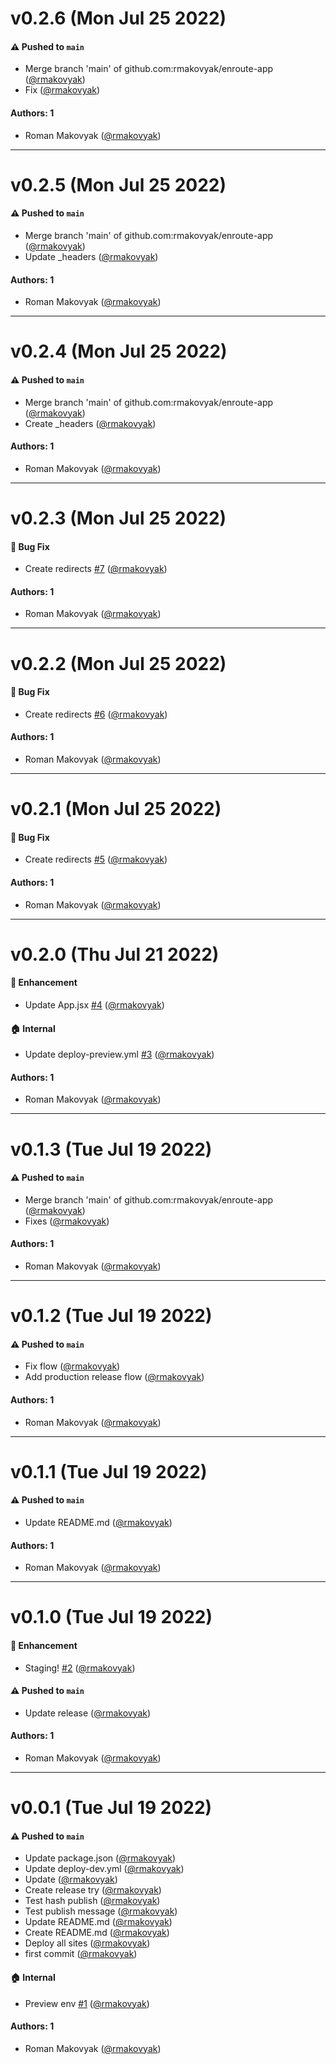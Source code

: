 # v0.2.6 (Mon Jul 25 2022)

#### ⚠️ Pushed to `main`

- Merge branch 'main' of github.com:rmakovyak/enroute-app ([@rmakovyak](https://github.com/rmakovyak))
- Fix ([@rmakovyak](https://github.com/rmakovyak))

#### Authors: 1

- Roman Makovyak ([@rmakovyak](https://github.com/rmakovyak))

---

# v0.2.5 (Mon Jul 25 2022)

#### ⚠️ Pushed to `main`

- Merge branch 'main' of github.com:rmakovyak/enroute-app ([@rmakovyak](https://github.com/rmakovyak))
- Update _headers ([@rmakovyak](https://github.com/rmakovyak))

#### Authors: 1

- Roman Makovyak ([@rmakovyak](https://github.com/rmakovyak))

---

# v0.2.4 (Mon Jul 25 2022)

#### ⚠️ Pushed to `main`

- Merge branch 'main' of github.com:rmakovyak/enroute-app ([@rmakovyak](https://github.com/rmakovyak))
- Create _headers ([@rmakovyak](https://github.com/rmakovyak))

#### Authors: 1

- Roman Makovyak ([@rmakovyak](https://github.com/rmakovyak))

---

# v0.2.3 (Mon Jul 25 2022)

#### 🐛 Bug Fix

- Create redirects [#7](https://github.com/rmakovyak/enroute-app/pull/7) ([@rmakovyak](https://github.com/rmakovyak))

#### Authors: 1

- Roman Makovyak ([@rmakovyak](https://github.com/rmakovyak))

---

# v0.2.2 (Mon Jul 25 2022)

#### 🐛 Bug Fix

- Create redirects [#6](https://github.com/rmakovyak/enroute-app/pull/6) ([@rmakovyak](https://github.com/rmakovyak))

#### Authors: 1

- Roman Makovyak ([@rmakovyak](https://github.com/rmakovyak))

---

# v0.2.1 (Mon Jul 25 2022)

#### 🐛 Bug Fix

- Create redirects [#5](https://github.com/rmakovyak/enroute-app/pull/5) ([@rmakovyak](https://github.com/rmakovyak))

#### Authors: 1

- Roman Makovyak ([@rmakovyak](https://github.com/rmakovyak))

---

# v0.2.0 (Thu Jul 21 2022)

#### 🚀 Enhancement

- Update App.jsx [#4](https://github.com/rmakovyak/enroute-app/pull/4) ([@rmakovyak](https://github.com/rmakovyak))

#### 🏠 Internal

- Update deploy-preview.yml [#3](https://github.com/rmakovyak/enroute-app/pull/3) ([@rmakovyak](https://github.com/rmakovyak))

#### Authors: 1

- Roman Makovyak ([@rmakovyak](https://github.com/rmakovyak))

---

# v0.1.3 (Tue Jul 19 2022)

#### ⚠️ Pushed to `main`

- Merge branch 'main' of github.com:rmakovyak/enroute-app ([@rmakovyak](https://github.com/rmakovyak))
- Fixes ([@rmakovyak](https://github.com/rmakovyak))

#### Authors: 1

- Roman Makovyak ([@rmakovyak](https://github.com/rmakovyak))

---

# v0.1.2 (Tue Jul 19 2022)

#### ⚠️ Pushed to `main`

- Fix flow ([@rmakovyak](https://github.com/rmakovyak))
- Add production release flow ([@rmakovyak](https://github.com/rmakovyak))

#### Authors: 1

- Roman Makovyak ([@rmakovyak](https://github.com/rmakovyak))

---

# v0.1.1 (Tue Jul 19 2022)

#### ⚠️ Pushed to `main`

- Update README.md ([@rmakovyak](https://github.com/rmakovyak))

#### Authors: 1

- Roman Makovyak ([@rmakovyak](https://github.com/rmakovyak))

---

# v0.1.0 (Tue Jul 19 2022)

#### 🚀 Enhancement

- Staging! [#2](https://github.com/rmakovyak/enroute-app/pull/2) ([@rmakovyak](https://github.com/rmakovyak))

#### ⚠️ Pushed to `main`

- Update release ([@rmakovyak](https://github.com/rmakovyak))

#### Authors: 1

- Roman Makovyak ([@rmakovyak](https://github.com/rmakovyak))

---

# v0.0.1 (Tue Jul 19 2022)

#### ⚠️ Pushed to `main`

- Update package.json ([@rmakovyak](https://github.com/rmakovyak))
- Update deploy-dev.yml ([@rmakovyak](https://github.com/rmakovyak))
- Update ([@rmakovyak](https://github.com/rmakovyak))
- Create release try ([@rmakovyak](https://github.com/rmakovyak))
- Test hash publish ([@rmakovyak](https://github.com/rmakovyak))
- Test publish message ([@rmakovyak](https://github.com/rmakovyak))
- Update README.md ([@rmakovyak](https://github.com/rmakovyak))
- Create README.md ([@rmakovyak](https://github.com/rmakovyak))
- Deploy all sites ([@rmakovyak](https://github.com/rmakovyak))
- first commit ([@rmakovyak](https://github.com/rmakovyak))

#### 🏠 Internal

- Preview env [#1](https://github.com/rmakovyak/enroute-app/pull/1) ([@rmakovyak](https://github.com/rmakovyak))

#### Authors: 1

- Roman Makovyak ([@rmakovyak](https://github.com/rmakovyak))
